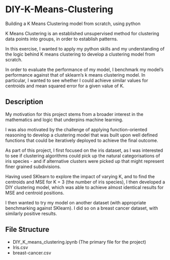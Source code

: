# DIY-K-Means-Clustering
Building a K Means Clustering model from scratch, using python

K Means Clustering is an established unsupervised method for clustering data points into groups, in order to establish patterns. 

In this exercise, I wanted to apply my python skills and my understanding of the logic behind K means clustering to develop a clustering model from scratch. 

In order to evaluate the performance of my model, I benchmark my model’s performance against that of sklearn’s k means clustering model. In particular, I wanted to see whether I could achieve similar values for centroids and mean squared error for a given value of K.



## Description
My motivation for this project stems from a broader interest in the mathematics and logic that underpins machine learning. 

I was also motivated by the challenge of applying function-oriented reasoning to develop a clustering model that was built upon well defined functions that could be iteratively deployed to achieve the final outcome.

As part of this project, I first focused on the iris dataset, as I was interested to see if clustering algorithms could pick up the natural categorisations of iris species - and if alternative clusters were picked up that might represent finer grained subdivisions.

Having used SKlearn to explore the impact of varying K, and to find the centroids and MSE for K = 3 (the number of iris species), I then developed a DIY clustering model, which was able to achieve almost identical results for MSE and centroid positions. 

I then wanted to try my model on another dataset (with appropriate benchmarking against SKlearn). I did so on a breast cancer dataset, with similarly positive results.

## File Structure

- DIY_K_means_clustering.ipynb (The primary file for the project)
- Iris.csv
- breast-cancer.csv


